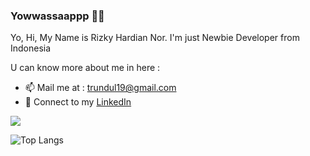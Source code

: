 ### Yowwassaappp 👊👊
Yo, Hi, My Name is Rizky Hardian Nor. I'm just Newbie Developer from Indonesia


U can know more about me in here :
- 📫 Mail me at : <a href="mailto:trundul19@gmail.com">trundul19@gmail.com</a>
- 🔗 Connect to my <a href="https://www.linkedin.com/in/rizky-hardian">LinkedIn</a>

<a href="https://github.com/RizkyHardian">
    <img align="centre" src="https://github-readme-stats.vercel.app/api?username=RizkyHardian&count_private=true&include_all_commits=true&show_icons=true&title_color=DA0037&text_color=EDEDED&icon_color=DA0037&bg_color=171717" />
</a>
    
![Top Langs](https://github-readme-stats.vercel.app/api/top-langs/?username=RizkyHardian&layout=compact&title_color=DA0037&text_color=EDEDED&icon_color=DA0037&bg_color=171717)
